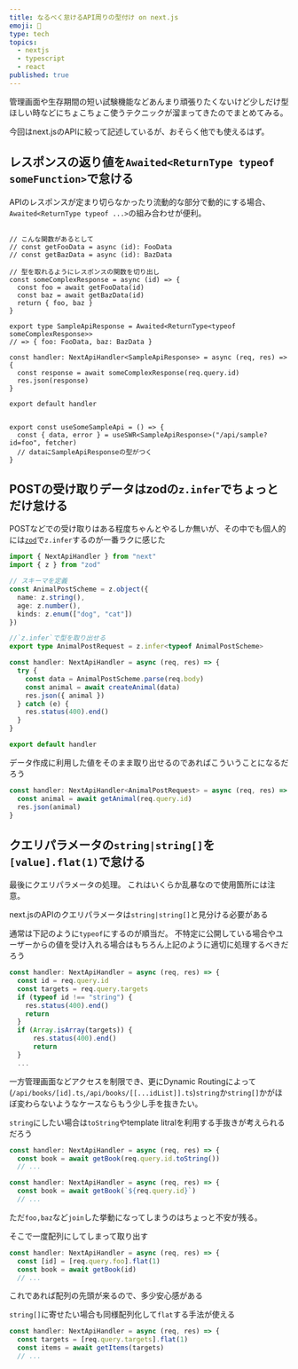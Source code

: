 ```yaml
---
title: なるべく怠けるAPI周りの型付け on next.js
emoji: 🦥
type: tech
topics:
  - nextjs
  - typescript
  - react
published: true
---
```


管理画面や生存期間の短い試験機能などあんまり頑張りたくないけど少しだけ型ほしい時などにちょこちょこ使うテクニックが溜まってきたのでまとめてみる。

今回はnext.jsのAPIに絞って記述しているが、おそらく他でも使えるはず。

## レスポンスの返り値を`Awaited<ReturnType typeof someFunction>`で怠ける

APIのレスポンスが定まり切らなかったり流動的な部分で動的にする場合、`Awaited<ReturnType typeof ...>`の組み合わせが便利。

```tsx

// こんな関数があるとして
// const getFooData = async (id): FooData
// const getBazData = async (id): BazData

// 型を取れるようにレスポンスの関数を切り出し
const someComplexResponse = async (id) => {
  const foo = await getFooData(id)
  const baz = await getBazData(id)
  return { foo, baz }
}

export type SampleApiResponse = Awaited<ReturnType<typeof someComplexResponse>>
// => { foo: FooData, baz: BazData }

const handler: NextApiHandler<SampleApiResponse> = async (req, res) => {
  const response = await someComplexResponse(req.query.id)
  res.json(response)
}

export default handler

```

```tsx

export const useSomeSampleApi = () => {
  const { data, error } = useSWR<SampleApiResponse>("/api/sample?id=foo", fetcher)
  // dataにSampleApiResponseの型がつく
}

```

## POSTの受け取りデータはzodの`z.infer`でちょっとだけ怠ける

POSTなどでの受け取りはある程度ちゃんとやるしか無いが、その中でも個人的には[`zod`](https://github.com/colinhacks/zod#objects)で`z.infer`するのが一番ラクに感じた

```ts
import { NextApiHandler } from "next"
import { z } from "zod"

// スキーマを定義
const AnimalPostScheme = z.object({
  name: z.string(),
  age: z.number(),
  kinds: z.enum(["dog", "cat"])
})

//`z.infer`で型を取り出せる
export type AnimalPostRequest = z.infer<typeof AnimalPostScheme>

const handler: NextApiHandler = async (req, res) => {
  try {
    const data = AnimalPostScheme.parse(req.body)
    const animal = await createAnimal(data)
    res.json({ animal })
  } catch (e) {
    res.status(400).end()
  }
}

export default handler

```

データ作成に利用した値をそのまま取り出せるのであればこういうことになるだろう

```ts
const handler: NextApiHandler<AnimalPostRequest> = async (req, res) => {
  const animal = await getAnimal(req.query.id)
  res.json(animal)
}
```

## クエリパラメータの`string|string[]`を`[value].flat(1)`で怠ける

最後にクエリパラメータの処理。
これはいくらか乱暴なので使用箇所には注意。

next.jsのAPIのクエリパラメータは`string|string[]`と見分ける必要がある

通常は下記のように`typeof`にするのが順当だ。
不特定に公開している場合やユーザーからの値を受け入れる場合はもちろん上記のように適切に処理するべきだろう

```ts
const handler: NextApiHandler = async (req, res) => {
  const id = req.query.id
  const targets = req.query.targets
  if (typeof id !== "string") {
    res.status(400).end()
    return
  }
  if (Array.isArray(targets)) {
      res.status(400).end()
      return
  }
  ...
```

一方管理画面などアクセスを制限でき、更にDynamic Routingによって(`/api/books/[id].ts`,`/api/books/[[...idList]].ts`)`string`か`string[]`かがほぼ変わらないようなケースならもう少し手を抜きたい。

`string`にしたい場合は`toString`やtemplate litralを利用する手抜きが考えられるだろう

```ts
const handler: NextApiHandler = async (req, res) => {
  const book = await getBook(req.query.id.toString())
  // ...
```
```ts
const handler: NextApiHandler = async (req, res) => {
  const book = await getBook(`${req.query.id}`)
  // ... 
```

ただ`foo,baz`など`join`した挙動になってしまうのはちょっと不安が残る。

そこで一度配列にしてしまって取り出す

```ts
const handler: NextApiHandler = async (req, res) => {
  const [id] = [req.query.foo].flat(1)
  const book = await getBook(id)
  // ...
```
これであれば配列の先頭が来るので、多少安心感がある

`string[]`に寄せたい場合も同様配列化して`flat`する手法が使える

```ts
const handler: NextApiHandler = async (req, res) => {
  const targets = [req.query.targets].flat(1)
  const items = await getItems(targets)
  // ...
```
